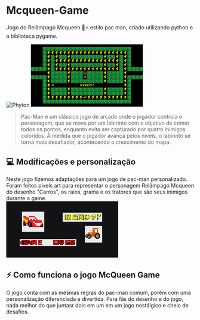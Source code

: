 # Mcqueen-Game
Jogo do Relâmpago Mcqueen 🚗⚡ estilo pac man, criado utilizando python e a biblioteca pygame.

<img align="center" alt="Phyton" src="https://img.shields.io/badge/Python-3776AB?style=for-the-badge&logo=python&logoColor=white"/>

<img src="tela_jogo.png" alt="Tela do jogo" width="300px" hight="300px">

> Pac-Man é um clássico jogo de arcade onde o jogador controla o personagem, que se move por um labirinto com o objetivo de comer todos os pontos, enquanto evita ser capturado por quatro inimigos coloridos. À medida que o jogador avança pelos níveis, o labirinto se torna mais desafiador, acontecendo o crescimento do mapa. 

## 💻 Modificações e personalização

Neste jogo fizemos adaptações para um jogo de pac-man personalizado. Foram feitos pixels art para representar o personagem Relâmpago Mcqueen do desenho "Carros", os raios, grama e os tratores que são seus inimigos durante o game.  
<img src="pixel_art.png" alt="Pixels art personalizados" width="300px" hight="300px">

## ⚡ Como funciona o jogo McQueen Game

O jogo conta com as mesmas regras do pac-man comum, porém com uma personalização diferenciada e divertida. Para fâs do desenho e do jogo, nada melhor do que juntasr dois em um em um jogo nostálgico e cheio de desafios. 
